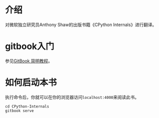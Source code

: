 # 介绍

对微软独立研究员Anthony Shaw的出版书籍《CPython Internals》进行翻译。

# gitbook入门
参见[GitBook 简明教程](https://www.chengweiyang.cn/gitbook/index.html)。

# 如何启动本书
执行命令后，你就可以在你的浏览器访问`localhost:4000`来阅读此书。
```shell
cd CPython-Internals
gitbook serve
```

